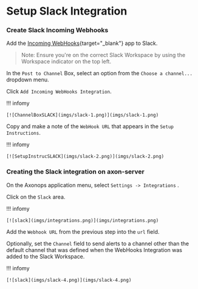 # Setup Slack Integration

###  Create Slack Incoming Webhooks

Add the [Incoming WebHooks](https://slack.com/marketplace/A0F7XDUAZ-incoming-webhooks){target="_blank"} app to Slack.

> Note: Ensure you're on the correct Slack Workspace by using the Workspace indicator on the top left.

In the `Post to Channel` Box, select an option from the `Choose a channel...` dropdown menu.

Click `Add Incoming WebHooks Integration`.

!!! infomy 

    [![ChannelBoxSLACK](imgs/slack-1.png)](imgs/slack-1.png)

Copy and make a note of the `WebHook URL` that appears in the `Setup Instructions`.

!!! infomy 

    [![SetupInstrucSLACK](imgs/slack-2.png)](imgs/slack-2.png)


### Creating the Slack integration on axon-server

On the Axonops application menu, select `Settings -> Integrations` .

Click on the `Slack` area.

!!! infomy 

    [![slack](imgs/integrations.png)](imgs/integrations.png)


[1]: #create-slack-incoming-webhooks

Add the `Webhook URL` from the previous step into the `url` field.

Optionally, set the `Channel` field to send alerts to a channel other than the default channel
that was defined when the WebHooks Integration was added to the Slack Workspace.

!!! infomy 

    [![slack](imgs/slack-4.png)](imgs/slack-4.png)


